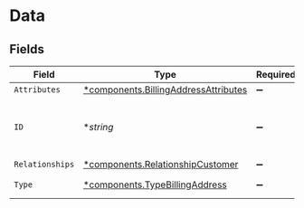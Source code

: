 # Data


## Fields

| Field                                                                                       | Type                                                                                        | Required                                                                                    | Description                                                                                 | Example                                                                                     |
| ------------------------------------------------------------------------------------------- | ------------------------------------------------------------------------------------------- | ------------------------------------------------------------------------------------------- | ------------------------------------------------------------------------------------------- | ------------------------------------------------------------------------------------------- |
| `Attributes`                                                                                | [*components.BillingAddressAttributes](../../models/components/billingaddressattributes.md) | :heavy_minus_sign:                                                                          | N/A                                                                                         |                                                                                             |
| `ID`                                                                                        | **string*                                                                                   | :heavy_minus_sign:                                                                          | Alphanumeric string identifying the billing address.                                        | 3DTWpamEUGISvrUiDWkesQ                                                                      |
| `Relationships`                                                                             | [*components.RelationshipCustomer](../../models/components/relationshipcustomer.md)         | :heavy_minus_sign:                                                                          | N/A                                                                                         |                                                                                             |
| `Type`                                                                                      | [*components.TypeBillingAddress](../../models/components/typebillingaddress.md)             | :heavy_minus_sign:                                                                          | Resource type                                                                               |                                                                                             |